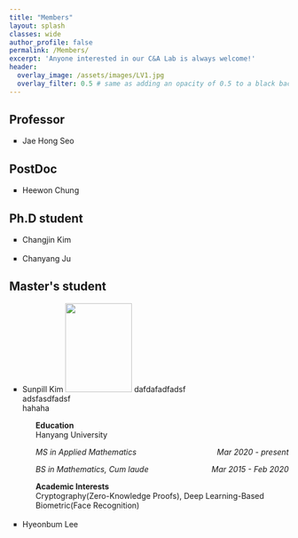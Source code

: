 ```yaml
---
title: "Members"
layout: splash
classes: wide
author_profile: false
permalink: /Members/
excerpt: 'Anyone interested in our C&A Lab is always welcome!'
header:
  overlay_image: /assets/images/LV1.jpg
  overlay_filter: 0.5 # same as adding an opacity of 0.5 to a black background
---
```


## Professor

<ul type="square">
<li>Jae Hong Seo</li>
</ul>

## PostDoc

<ul type="square">
<li>Heewon Chung</li>
</ul>

## Ph.D student

<ul type="square">
<li>Changjin Kim</li>
<br>
<li>Chanyang Ju</li>
</ul>

## Master's student

<ul type="square">
<li>Sunpill Kim <img src="{{ site.url }}{{ site.baseurl }}/assets/images/Sunpill.jpg" alt="" height="160" width="120"> dafdafadfadsf<br>adsfasdfadsf<br>hahaha</li>
    <ul type="None">
        <li>
            <b>Education</b>
            <br>
            Hanyang University
            <br>
            <i><p style="text-align:left;">MS in Applied Mathematics<span style="float:right;">Mar 2020 - present</span></p></i>
            <i><p sytle="text-align:left;">BS in Mathematics, Cum laude<span style="float:right;"> Mar 2015 - Feb 2020</span></p></i>
        </li>
        <li>
            <b>Academic Interests</b>
            <br>
            Cryptography(Zero-Knowledge Proofs), Deep Learning-Based Biometric(Face Recognition)
        </li>
    </ul>
<br>
<li>Hyeonbum Lee</li>
</ul>
